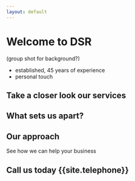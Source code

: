 ```yaml
---
layout: default
---
```


# Welcome to DSR

(group shot for background?)

- established, 45 years of experience
- personal touch


## Take a closer look our services
## What sets us apart?
## Our approach

See how we can help your business
## Call us today {{site.telephone}}
